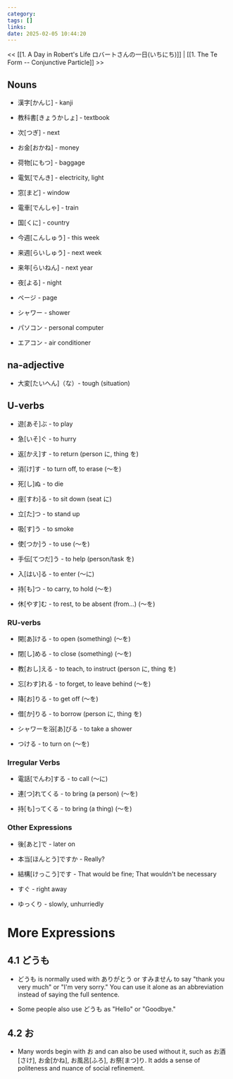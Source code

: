 ```yaml
---
category: 
tags: []
links:
date: 2025-02-05 10:44:20
---
```

<< [[1. A Day in Robert's Life ロバートさんの一日(いちにち)]] | [[1. The Te Form -- Conjunctive Particle]] >>

## Nouns

- 漢字\[かんじ\] - kanji

- 教科書\[きょうかしょ\] - textbook

- 次\[つぎ\] - next

- お金\[おかね\] - money

- 荷物\[にもつ\] - baggage

- 電気\[でんき\] - electricity, light

- 窓\[まど\] - window

- 電車\[でんしゃ\] - train

- 国\[くに\] - country

- 今週\[こんしゅう\] - this week

- 来週\[らいしゅう\] - next week

- 来年\[らいねん\] - next year

- 夜\[よる\] - night

- ページ - page

- シャワー - shower

- パソコン - personal computer

- エアコン - air conditioner

## na-adjective

- 大変\[たいへん\]（な）- tough (situation)

## U-verbs

- 遊\[あそ\]ぶ - to play

- 急\[いそ\]ぐ - to hurry

- 返\[かえ\]す - to return (person に, thing を)

- 消\[け\]す - to turn off, to erase (～を)

- 死\[し\]ぬ - to die

- 座\[すわ\]る - to sit down (seat に)

- 立\[た\]つ - to stand up

- 吸\[す\]う - to smoke

- 使\[つか\]う - to use (～を)

- 手伝\[てつだ\]う - to help (person/task を)

- 入\[はい\]る - to enter (～に)

- 持\[も\]つ - to carry, to hold (～を)

- 休\[やす\]む - to rest, to be absent (from...) (～を)

### RU-verbs

- 開\[あ\]ける - to open (something) (～を)

- 閉\[し\]める - to close (something) (～を)

- 教\[おし\]える - to teach, to instruct (person に, thing を)

- 忘\[わす\]れる - to forget, to leave behind (～を)

- 降\[お\]りる - to get off (～を)

- 借\[か\]りる - to borrow (person に, thing を)

- シャワーを浴\[あ\]びる - to take a shower

- つける - to turn on (～を)

### Irregular Verbs

- 電話\[でんわ\]する - to call (～に)

- 連\[つ\]れてくる - to bring (a person) (～を)

- 持\[も\]ってくる - to bring (a thing) (～を)

### Other Expressions

- 後\[あと\]で - later on

- 本当\[ほんとう\]ですか - Really?

- 結構\[けっこう\]です - That would be fine; That wouldn't be necessary

- すぐ - right away

- ゆっくり - slowly, unhurriedly

# More Expressions

## 4.1 どうも

- どうも is normally used with ありがとう or すみません to say "thank you very much" or "I'm very sorry." You can use it alone as an abbreviation instead of saying the full sentence.

- Some people also use どうも as "Hello" or "Goodbye."

## 4.2 お

- Many words begin with お and can also be used without it, such as お酒\[さけ\], お金\[かね\], お風呂\[ふろ\], お祭\[まつ\]り. It adds a sense of politeness and nuance of social refinement.
